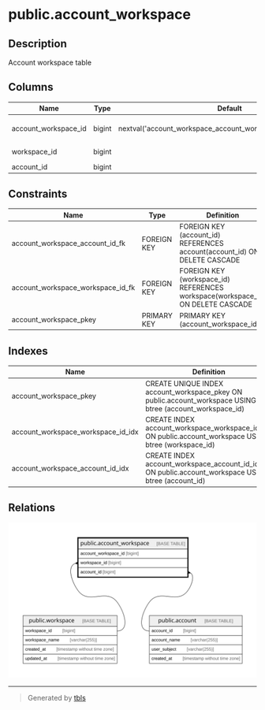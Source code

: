 # public.account_workspace

## Description

Account workspace table

## Columns

| Name                 | Type   | Default                                                         | Nullable | Children | Parents                                 | Comment              |
| -------------------- | ------ | --------------------------------------------------------------- | -------- | -------- | --------------------------------------- | -------------------- |
| account_workspace_id | bigint | nextval('account_workspace_account_workspace_id_seq'::regclass) | false    |          |                                         | Account workspace ID |
| workspace_id         | bigint |                                                                 | false    |          | [public.workspace](public.workspace.md) | Workspace ID         |
| account_id           | bigint |                                                                 | false    |          | [public.account](public.account.md)     | Account ID           |

## Constraints

| Name                              | Type        | Definition                                                                      |
| --------------------------------- | ----------- | ------------------------------------------------------------------------------- |
| account_workspace_account_id_fk   | FOREIGN KEY | FOREIGN KEY (account_id) REFERENCES account(account_id) ON DELETE CASCADE       |
| account_workspace_workspace_id_fk | FOREIGN KEY | FOREIGN KEY (workspace_id) REFERENCES workspace(workspace_id) ON DELETE CASCADE |
| account_workspace_pkey            | PRIMARY KEY | PRIMARY KEY (account_workspace_id)                                              |

## Indexes

| Name                               | Definition                                                                                                |
| ---------------------------------- | --------------------------------------------------------------------------------------------------------- |
| account_workspace_pkey             | CREATE UNIQUE INDEX account_workspace_pkey ON public.account_workspace USING btree (account_workspace_id) |
| account_workspace_workspace_id_idx | CREATE INDEX account_workspace_workspace_id_idx ON public.account_workspace USING btree (workspace_id)    |
| account_workspace_account_id_idx   | CREATE INDEX account_workspace_account_id_idx ON public.account_workspace USING btree (account_id)        |

## Relations

![er](public.account_workspace.svg)

---

> Generated by [tbls](https://github.com/k1LoW/tbls)
